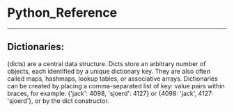 # Python_Reference
------------------

## Dictionaries:

(dicts) are a central data structure. Dicts store an arbitrary number of objects, each 
identified by a unique dictionary key. They are also often called maps, hashmaps, lookup tables, or 
associative arrays. Dictionaries can be created by placing a comma-separated list of key: value pairs 
within braces, for example: {'jack': 4098, 'sjoerd': 4127} or {4098: 'jack', 4127: 'sjoerd'}, or by 
the dict constructor.
